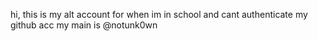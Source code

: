 hi, this is my alt account for when im in school and cant authenticate my github acc
my main is @notunk0wn
<!---
notunk0wnalt/notunk0wnalt is a ✨ special ✨ repository because its `README.md` (this file) appears on your GitHub profile.
You can click the Preview link to take a look at your changes.
--->
